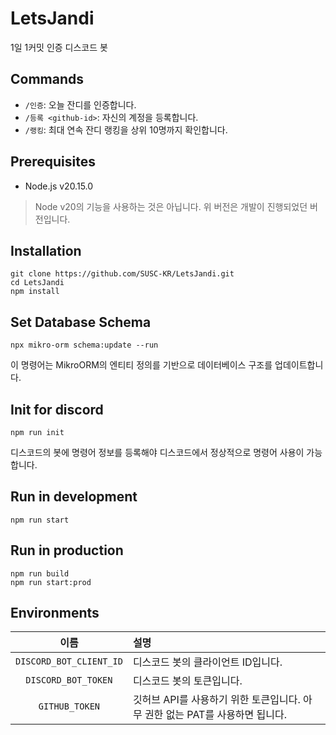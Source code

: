 # LetsJandi

1일 1커밋 인증 디스코드 봇

## Commands

- `/인증`: 오늘 잔디를 인증합니다.
- `/등록 <github-id>`: 자신의 계정을 등록합니다.
- `/랭킹`: 최대 연속 잔디 랭킹을 상위 10명까지 확인합니다. 

## Prerequisites

- Node.js v20.15.0

> Node v20의 기능을 사용하는 것은 아닙니다. 위 버전은 개발이 진행되었던 버전입니다.

## Installation

```shell
git clone https://github.com/SUSC-KR/LetsJandi.git
cd LetsJandi
npm install
```

## Set Database Schema
```shell
npx mikro-orm schema:update --run
```

이 명령어는 MikroORM의 엔티티 정의를 기반으로 데이터베이스 구조를 업데이트합니다.

## Init for discord

```shell
npm run init
```

디스코드의 봇에 명령어 정보를 등록해야 디스코드에서 정상적으로 명령어 사용이 가능합니다.

## Run in development

```shell
npm run start
```

## Run in production

```shell
npm run build
npm run start:prod
```

## Environments

|          이름           | 설명                                                                         |
| :---------------------: | :--------------------------------------------------------------------------- |
| `DISCORD_BOT_CLIENT_ID` | 디스코드 봇의 클라이언트 ID입니다.                                           |
|   `DISCORD_BOT_TOKEN`   | 디스코드 봇의 토큰입니다.                                                    |
|     `GITHUB_TOKEN`      | 깃허브 API를 사용하기 위한 토큰입니다. 아무 권한 없는 PAT를 사용하면 됩니다. |
